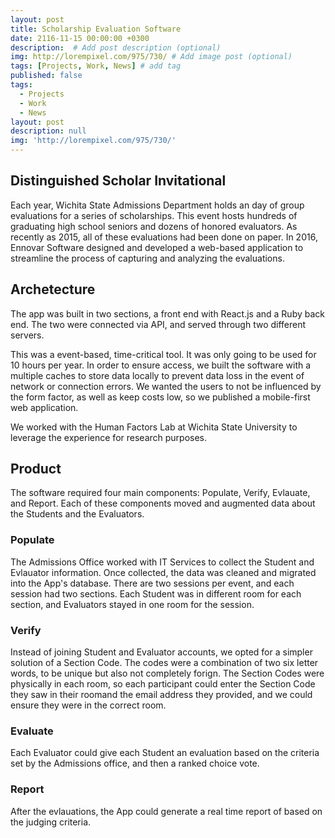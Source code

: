 ```yaml
---
layout: post
title: Scholarship Evaluation Software
date: 2116-11-15 00:00:00 +0300
description:  # Add post description (optional)
img: http://lorempixel.com/975/730/ # Add image post (optional)
tags: [Projects, Work, News] # add tag
published: false
tags:
  - Projects
  - Work
  - News
layout: post
description: null
img: 'http://lorempixel.com/975/730/'
---
```


## Distinguished Scholar Invitational
Each year, Wichita State Admissions Department holds an day of group evaluations for a series of scholarships. This event hosts hundreds of graduating high school seniors and dozens of honored evaluators. As recently as 2015, all of these evaluations had been done on paper. In 2016, Ennovar Software designed and developed a web-based application to streamline the process of capturing and analyzing the evaluations.

## Archetecture
The app was built in two sections, a front end with React.js and a Ruby back end. The two were connected via API, and served through two different servers.

This was a event-based, time-critical tool. It was only going to be used for 10 hours per year. In order to ensure access, we built the software with a multiple caches to store data locally to prevent data loss in the event of network or connection errors. We wanted the users to not be influenced by the form factor, as well as keep costs low, so we published a mobile-first web application. 

We worked with the Human Factors Lab at Wichita State University to leverage the experience for research purposes. 

## Product
The software required four main components: Populate, Verify, Evlauate, and Report. Each of these components moved and augmented data about the Students and the Evaluators.

### Populate
The Admissions Office worked with IT Services to collect the Student and Evlauator information. Once collected, the data was cleaned and migrated into the App's database. There are two sessions per event, and each session had two sections. Each Student was in different room for each section, and Evaluators stayed in one room for the session.

### Verify
 Instead of joining Student and Evaluator accounts, we opted for a simpler solution of a Section Code. The codes were a combination of two six letter words, to be unique but also not completely forign. The Section Codes were physically in each room, so each participant could enter the Section Code they saw in their roomand the email address they provided, and we could ensure they were in the correct room.
 
 ### Evaluate
 Each Evaluator could give each Student an evaluation based on the criteria set by the Admissions office, and then a ranked choice vote.
 
 ### Report
 After the evlauations, the App could generate a real time report of based on the judging criteria.

